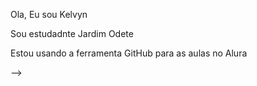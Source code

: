 Ola, Eu sou Kelvyn

Sou estudadnte Jardim Odete

Estou usando a ferramenta GitHub para as aulas no Alura


-->
